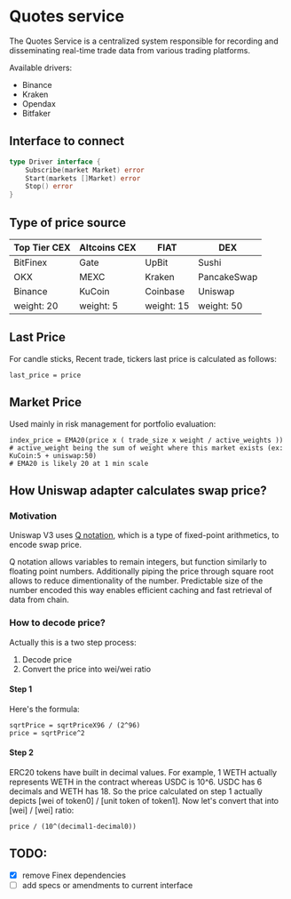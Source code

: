 # Quotes service

The Quotes Service is a centralized system responsible for recording and disseminating real-time trade data 
from various trading platforms.

Available drivers:
- Binance
- Kraken
- Opendax
- Bitfaker

## Interface to connect

```go
type Driver interface {
	Subscribe(market Market) error
	Start(markets []Market) error
	Stop() error
}
```

## Type of price source

| Top Tier CEX | Altcoins CEX | FIAT       | DEX         |
|--------------|--------------|------------|-------------|
| BitFinex     | Gate         | UpBit      | Sushi       |
| OKX          | MEXC         | Kraken     | PancakeSwap |
| Binance      | KuCoin       | Coinbase   | Uniswap     |
| weight: 20   | weight: 5    | weight: 15 | weight: 50  |

## Last Price

For candle sticks, Recent trade, tickers last price is calculated as follows:

```
last_price = price
```

## Market Price

Used mainly in risk management for portfolio evaluation:

```
index_price = EMA20(price x ( trade_size x weight / active_weights ))
# active_weight being the sum of weight where this market exists (ex: KuCoin:5 + uniswap:50)
# EMA20 is likely 20 at 1 min scale
```

## How Uniswap adapter calculates swap price?

### Motivation

Uniswap V3 uses [Q notation](https://en.wikipedia.org/wiki/Q_(number_format)), which is a type of fixed-point arithmetics, to encode swap price.
 
Q notation allows variables to remain integers, but function similarly to floating point numbers.
Additionally piping the price through square root allows to reduce dimentionality of the number.
Predictable size of the number encoded this way enables efficient caching and fast retrieval of data from chain.

### How to decode price?

Actually this is a two step process:
1. Decode price
2. Convert the price into wei/wei ratio

#### Step 1

Here's the formula:
```
sqrtPrice = sqrtPriceX96 / (2^96)
price = sqrtPrice^2
```

#### Step 2

ERC20 tokens have built in decimal values.
For example, 1 WETH actually represents WETH in the contract whereas USDC is 10^6.
USDC has 6 decimals and WETH has 18.
So the price calculated on step 1 actually depicts [wei of token0] / [unit token of token1].
Now let's convert that into [wei] / [wei] ratio:

```
price / (10^(decimal1-decimal0))
```

## TODO:

- [x] remove Finex dependencies
- [ ] add specs or amendments to current interface
